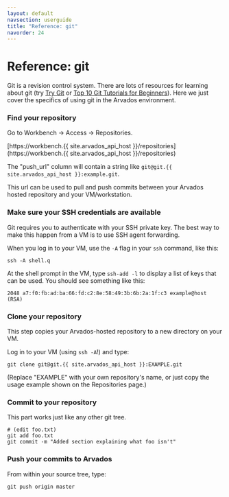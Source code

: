 ```yaml
---
layout: default
navsection: userguide
title: "Reference: git"
navorder: 24
---
```


# Reference: git

Git is a revision control system. There are lots of resources for
learning about git (try [Try Git](http://try.git.io) or [Top 10 Git
Tutorials for
Beginners](http://sixrevisions.com/resources/git-tutorials-beginners/)). Here
we just cover the specifics of using git in the Arvados environment.

### Find your repository

Go to Workbench &rarr; Access &rarr; Repositories.

[https://workbench.{{ site.arvados_api_host }}/repositories](https://workbench.{{ site.arvados_api_host }}/repositories)

The "push_url" column will contain a string like `git@git.{{ site.arvados_api_host }}:example.git`.

This url can be used to pull and push commits between your Arvados
hosted repository and your VM/workstation.

### Make sure your SSH credentials are available

Git requires you to authenticate with your SSH private key. The best
way to make this happen from a VM is to use SSH agent forwarding.

When you log in to your VM, use the `-A` flag in your `ssh` command,
like this:

    ssh -A shell.q

At the shell prompt in the VM, type `ssh-add -l` to display a list of
keys that can be used. You should see something like this:

    2048 a7:f0:fb:ad:ba:66:fd:c2:8e:58:49:3b:6b:2a:1f:c3 example@host (RSA)

### Clone your repository

This step copies your Arvados-hosted repository to a new directory on
your VM.

Log in to your VM (using `ssh -A`!) and type:

    git clone git@git.{{ site.arvados_api_host }}:EXAMPLE.git

(Replace "EXAMPLE" with your own repository's name, or just copy the
usage example shown on the Repositories page.)

### Commit to your repository

This part works just like any other git tree.

    # (edit foo.txt)
    git add foo.txt
    git commit -m "Added section explaining what foo isn't"

### Push your commits to Arvados

From within your source tree, type:

    git push origin master

